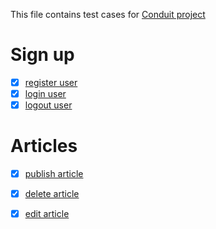 This file contains test cases for [Conduit project](https://demo.realworld.io/)

# Sign up
* [x] [register user](register_user.md)
* [x] [login user](login_user.md)
* [x] [logout user](logout_user.md)

# Articles 
* [x] [publish article](publish_article.md)
* [x] [delete article](delete_article.md)
* [x] [edit article](edit_article.md)
  